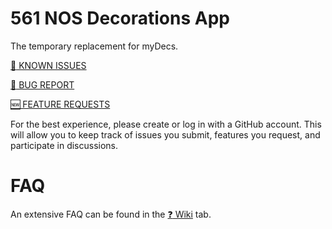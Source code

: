 # 561 NOS Decorations App
The temporary replacement for myDecs.

[:anger: KNOWN ISSUES](https://github.com/thackmaster/561decapp/issues/)

[:bug: BUG REPORT](https://github.com/thackmaster/561decapp/issues/new?assignees=thackmaster&labels=bug&template=bug_report.yaml)

[:new: FEATURE REQUESTS](https://github.com/thackmaster/561decapp/issues/new?assignees=thackmaster&labels=enhancement&template=feature_request.yaml)

For the best experience, please create or log in with a GitHub account. This will allow you to keep track of issues you submit, features you request, and participate in discussions.


# FAQ
An extensive FAQ can be found in the [:question: Wiki](https://github.com/thackmaster/561decapp/wiki) tab.
